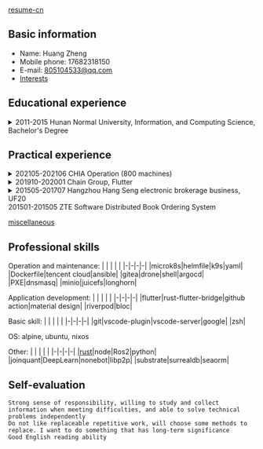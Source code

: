 [resume-cn](index.md)
## Basic information
  + Name: Huang Zheng
  + Mobile phone: 17682318150
  + E-mail: 805104533@qq.com
  + [Interests](Interests.md)

## Educational experience
<details>
<summary>
2011-2015 Hunan Normal University, Information, and Computing Science, Bachelor's Degree
</summary>
<pre><code>Bronze medal in 2013 ACM Asian District Hangzhou Station
2014 University of Science and Technology of China quota for postgraduate study
Mathematical modeling, ACM
A Poisson distribution and singularity model
</code></pre>
</details>

## Practical experience

<details>
<summary>
202105-202106 CHIA Operation (800 machines)
</summary>
<pre><code>
win:
    Installing, information synchronization of shared documents, personnel training, PS
Linux:
    Fixed IP, sshpass, ansible, shell, swar (python)
    boot-on Plot, end the shutdown, ZABBIX data recording
    Modification of kernel parameters, removal of reserved space,16T hard disk formatting Settings, script selection, NTFS to Linux, verification of actual results based on performance data, handling file integrity, crontab and state driving, task optimization
other:
    try MicroK8S for controlling the machine, and it is with bandwidth failing

</code></pre>
</details>




<details>
<summary>
201910-202001 Chain Group, Flutter
</summary>
<pre><code>
1. do about 300 PR
2. write some package
ddd_flutter
share_list
</code></pre>
</details>




<details>
<summary>
201505-201707 Hangzhou Hang Seng electronic brokerage business, UF20
</summary>
<pre><code>
1. Software Documentation
2. Get the location information of the mouse and identify controls, for Automated Testing (VB). Its essence is input->app->output
3. Gray box testing (Oracle, Delphi, C++)
</code></pre>
</details>
201501-201505 ZTE Software Distributed Book Ordering System

[miscellaneous](./miscellaneous.md)
## Professional skills
Operation and maintenance: 
| | | | |
|-|-|-|-|
|microk8s|helmfile|k9s|yaml|
|Dockerfile|tencent cloud|ansible|
|gitea|drone|shell|argocd|
|PXE|dnsmasq|
|minio|juicefs|longhorn|

Application development:
| | | | |
|-|-|-|-|
|flutter|rust-flutter-bridge|github action|material design|
|riverpod|bloc|

Basic skill:
| | | | |
|-|-|-|-|
|git|vscode-plugin|vscode-server|google|
|zsh|

OS: alpine, ubuntu, nixos

Other: 
| | | | |
|-|-|-|-|
|[rust](system/rust/index.md)|node|Ros2|python|
|joinquant|DeepLearn|nonebot|libp2p|
|substrate|surrealdb|seaorm|
## Self-evaluation
```
Strong sense of responsibility, willing to study and collect information when meeting difficulties, and able to solve technical problems independently
Do not like replaceable repetitive work, will choose some methods to replace. I want to do something that has long-term significance
Good English reading ability
```
